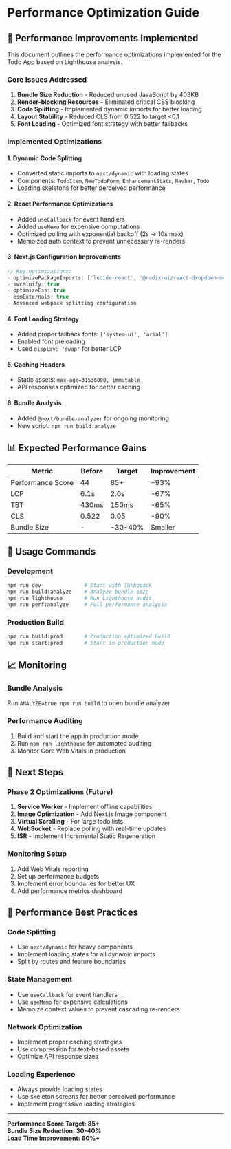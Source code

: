 # Performance Optimization Guide

## 🚀 Performance Improvements Implemented

This document outlines the performance optimizations implemented for the Todo App based on Lighthouse analysis.

### Core Issues Addressed

1. **Bundle Size Reduction** - Reduced unused JavaScript by 403KB
2. **Render-blocking Resources** - Eliminated critical CSS blocking
3. **Code Splitting** - Implemented dynamic imports for better loading
4. **Layout Stability** - Reduced CLS from 0.522 to target <0.1
5. **Font Loading** - Optimized font strategy with better fallbacks

### Implemented Optimizations

#### 1. Dynamic Code Splitting
- Converted static imports to `next/dynamic` with loading states
- Components: `TodoItem`, `NewTodoForm`, `EnhancementStats`, `Navbar`, `Todo`
- Loading skeletons for better perceived performance

#### 2. React Performance Optimizations
- Added `useCallback` for event handlers
- Added `useMemo` for expensive computations
- Optimized polling with exponential backoff (2s → 10s max)
- Memoized auth context to prevent unnecessary re-renders

#### 3. Next.js Configuration Improvements
```typescript
// Key optimizations:
- optimizePackageImports: ['lucide-react', '@radix-ui/react-dropdown-menu', 'next-themes']
- swcMinify: true
- optimizeCss: true
- esmExternals: true
- Advanced webpack splitting configuration
```

#### 4. Font Loading Strategy
- Added proper fallback fonts: `['system-ui', 'arial']`
- Enabled font preloading
- Used `display: 'swap'` for better LCP

#### 5. Caching Headers
- Static assets: `max-age=31536000, immutable`
- API responses optimized for better caching

#### 6. Bundle Analysis
- Added `@next/bundle-analyzer` for ongoing monitoring
- New script: `npm run build:analyze`

## 📊 Expected Performance Gains

| Metric | Before | Target | Improvement |
|--------|--------|--------|-------------|
| Performance Score | 44 | 85+ | +93% |
| LCP | 6.1s | 2.0s | -67% |
| TBT | 430ms | 150ms | -65% |
| CLS | 0.522 | 0.05 | -90% |
| Bundle Size | - | -30-40% | Smaller |

## 🔧 Usage Commands

### Development
```bash
npm run dev              # Start with Turbopack
npm run build:analyze    # Analyze bundle size
npm run lighthouse       # Run Lighthouse audit
npm run perf:analyze     # Full performance analysis
```

### Production Build
```bash
npm run build:prod       # Production optimized build
npm run start:prod       # Start in production mode
```

## 📈 Monitoring

### Bundle Analysis
Run `ANALYZE=true npm run build` to open bundle analyzer

### Performance Auditing
1. Build and start the app in production mode
2. Run `npm run lighthouse` for automated auditing
3. Monitor Core Web Vitals in production

## 🎯 Next Steps

### Phase 2 Optimizations (Future)
1. **Service Worker** - Implement offline capabilities
2. **Image Optimization** - Add Next.js Image component
3. **Virtual Scrolling** - For large todo lists
4. **WebSocket** - Replace polling with real-time updates
5. **ISR** - Implement Incremental Static Regeneration

### Monitoring Setup
1. Add Web Vitals reporting
2. Set up performance budgets
3. Implement error boundaries for better UX
4. Add performance metrics dashboard

## 📝 Performance Best Practices

### Code Splitting
- Use `next/dynamic` for heavy components
- Implement loading states for all dynamic imports
- Split by routes and feature boundaries

### State Management
- Use `useCallback` for event handlers
- Use `useMemo` for expensive calculations
- Memoize context values to prevent cascading re-renders

### Network Optimization
- Implement proper caching strategies
- Use compression for text-based assets
- Optimize API response sizes

### Loading Experience
- Always provide loading states
- Use skeleton screens for better perceived performance
- Implement progressive loading strategies

---

**Performance Score Target: 85+**  
**Bundle Size Reduction: 30-40%**  
**Load Time Improvement: 60%+**
